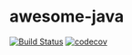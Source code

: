 # awesome-java 
[![Build Status](https://travis-ci.org/gaodong/awesome-java.svg?branch=master)](https://travis-ci.org/gaodong/awesome-java)
[![codecov](https://codecov.io/gh/gaodong/awesome-java/branch/master/graph/badge.svg)](https://codecov.io/gh/gaodong/awesome-java)
